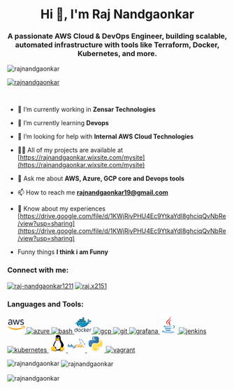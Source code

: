 <h1 align="center">Hi 👋, I'm Raj Nandgaonkar</h1>
<h3 align="center">A passionate AWS Cloud & DevOps Engineer, building scalable, automated infrastructure with tools like Terraform, Docker, Kubernetes, and more.</h3>

<p align="left"> <img src="https://komarev.com/ghpvc/?username=rajnandgaonkar&label=Profile%20views&color=0e75b6&style=flat" alt="rajnandgaonkar" /> </p>

<p align="left"> <a href="https://github.com/ryo-ma/github-profile-trophy"><img src="https://github-profile-trophy.vercel.app/?username=rajnandgaonkar" alt="rajnandgaonkar" /></a> </p>

<p align="left"> <a href="https://twitter.com/" target="blank"><img src="https://img.shields.io/twitter/follow/?logo=twitter&style=for-the-badge" alt="" /></a> </p>

- 🔭 I’m currently working in **Zensar Technologies**

- 🌱 I’m currently learning **Devops**

- 🤝 I’m looking for help with **Internal AWS Cloud Technologies**

- 👨‍💻 All of my projects are available at [https://rajnandgaonkar.wixsite.com/mysite](https://rajnandgaonkar.wixsite.com/mysite)

- 💬 Ask me about **AWS, Azure, GCP core and Devops tools**

- 📫 How to reach me **rajnandgaonkar19@gmail.com**

- 📄 Know about my experiences [https://drive.google.com/file/d/1KWjRiyPHU4Ec9YtkaYdl8ghciqQvNbRe/view?usp=sharing](https://drive.google.com/file/d/1KWjRiyPHU4Ec9YtkaYdl8ghciqQvNbRe/view?usp=sharing)

- Funny things **I think i am Funny**

<h3 align="left">Connect with me:</h3>
<p align="left">
<a href="https://linkedin.com/in/raj-nandgaonkar1211" target="blank"><img align="center" src="https://raw.githubusercontent.com/rahuldkjain/github-profile-readme-generator/master/src/images/icons/Social/linked-in-alt.svg" alt="raj-nandgaonkar1211" height="30" width="40" /></a>
<a href="https://instagram.com/raj.x2151" target="blank"><img align="center" src="https://raw.githubusercontent.com/rahuldkjain/github-profile-readme-generator/master/src/images/icons/Social/instagram.svg" alt="raj.x2151" height="30" width="40" /></a>
</p>

<h3 align="left">Languages and Tools:</h3>
<p align="left"> <a href="https://aws.amazon.com" target="_blank" rel="noreferrer"> <img src="https://raw.githubusercontent.com/devicons/devicon/master/icons/amazonwebservices/amazonwebservices-original-wordmark.svg" alt="aws" width="40" height="40"/> </a> <a href="https://azure.microsoft.com/en-in/" target="_blank" rel="noreferrer"> <img src="https://www.vectorlogo.zone/logos/microsoft_azure/microsoft_azure-icon.svg" alt="azure" width="40" height="40"/> </a> <a href="https://www.gnu.org/software/bash/" target="_blank" rel="noreferrer"> <img src="https://www.vectorlogo.zone/logos/gnu_bash/gnu_bash-icon.svg" alt="bash" width="40" height="40"/> </a> <a href="https://www.docker.com/" target="_blank" rel="noreferrer"> <img src="https://raw.githubusercontent.com/devicons/devicon/master/icons/docker/docker-original-wordmark.svg" alt="docker" width="40" height="40"/> </a> <a href="https://cloud.google.com" target="_blank" rel="noreferrer"> <img src="https://www.vectorlogo.zone/logos/google_cloud/google_cloud-icon.svg" alt="gcp" width="40" height="40"/> </a> <a href="https://git-scm.com/" target="_blank" rel="noreferrer"> <img src="https://www.vectorlogo.zone/logos/git-scm/git-scm-icon.svg" alt="git" width="40" height="40"/> </a> <a href="https://grafana.com" target="_blank" rel="noreferrer"> <img src="https://www.vectorlogo.zone/logos/grafana/grafana-icon.svg" alt="grafana" width="40" height="40"/> </a> <a href="https://www.java.com" target="_blank" rel="noreferrer"> <img src="https://raw.githubusercontent.com/devicons/devicon/master/icons/java/java-original.svg" alt="java" width="40" height="40"/> </a> <a href="https://www.jenkins.io" target="_blank" rel="noreferrer"> <img src="https://www.vectorlogo.zone/logos/jenkins/jenkins-icon.svg" alt="jenkins" width="40" height="40"/> </a> <a href="https://kubernetes.io" target="_blank" rel="noreferrer"> <img src="https://www.vectorlogo.zone/logos/kubernetes/kubernetes-icon.svg" alt="kubernetes" width="40" height="40"/> </a> <a href="https://www.linux.org/" target="_blank" rel="noreferrer"> <img src="https://raw.githubusercontent.com/devicons/devicon/master/icons/linux/linux-original.svg" alt="linux" width="40" height="40"/> </a> <a href="https://www.mysql.com/" target="_blank" rel="noreferrer"> <img src="https://raw.githubusercontent.com/devicons/devicon/master/icons/mysql/mysql-original-wordmark.svg" alt="mysql" width="40" height="40"/> </a> <a href="https://www.python.org" target="_blank" rel="noreferrer"> <img src="https://raw.githubusercontent.com/devicons/devicon/master/icons/python/python-original.svg" alt="python" width="40" height="40"/> </a> <a href="https://www.vagrantup.com/" target="_blank" rel="noreferrer"> <img src="https://www.vectorlogo.zone/logos/vagrantup/vagrantup-icon.svg" alt="vagrant" width="40" height="40"/> </a> </p>

<p><img align="left" src="https://github-readme-stats.vercel.app/api/top-langs?username=rajnandgaonkar&show_icons=true&locale=en&layout=compact" alt="rajnandgaonkar" /></p>

<p>&nbsp;<img align="center" src="https://github-readme-stats.vercel.app/api?username=rajnandgaonkar&show_icons=true&locale=en" alt="rajnandgaonkar" /></p>

<p><img align="center" src="https://github-readme-streak-stats.herokuapp.com/?user=rajnandgaonkar&" alt="rajnandgaonkar" /></p>

